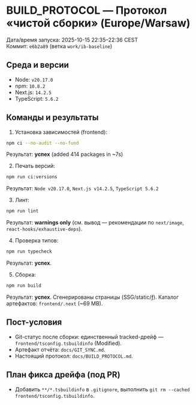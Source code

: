 # BUILD_PROTOCOL — Протокол «чистой сборки» (Europe/Warsaw)
Дата/время запуска: 2025-10-15 22:35–22:36 CEST  
Коммит: `e6b2a89` (ветка `work/ib-baseline`)

## Среда и версии
- Node: `v20.17.0`
- npm: `10.8.2`
- Next.js: `14.2.5`
- TypeScript: `5.6.2`

## Команды и результаты
1. Установка зависимостей (frontend):
```bash
npm ci --no-audit --no-fund
```
Результат: **успех** (added 414 packages in ~7s)

2. Печать версий:
```bash
npm run ci:versions
```
Результат: `Node v20.17.0`, `Next.js v14.2.5`, `TypeScript 5.6.2`

3. Линт:
```bash
npm run lint
```
Результат: **warnings only** (см. вывод — рекомендации по `next/image`, `react-hooks/exhaustive-deps`).

4. Проверка типов:
```bash
npm run typecheck
```
Результат: **успех**.

5. Сборка:
```bash
npm run build
```
Результат: **успех**. Сгенерированы страницы (SSG/static/ƒ). Каталог артефактов: `frontend/.next` (~69 MB).

## Пост-условия
- Git-статус после сборки: единственный tracked-дрейф — `frontend/tsconfig.tsbuildinfo` (Modified).  
- Артефакт отчёта: `docs/GIT_SYNC.md`.  
- Настоящий протокол: `docs/BUILD_PROTOCOL.md`.

## План фикса дрейфа (под PR)
- Добавить `**/*.tsbuildinfo` в `.gitignore`, выполнить `git rm --cached frontend/tsconfig.tsbuildinfo`.
